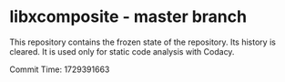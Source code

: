 # libxcomposite - master branch

This repository contains the frozen state of the repository.
Its history is cleared. It is used only for static code
analysis with Codacy.

Commit Time: 1729391663